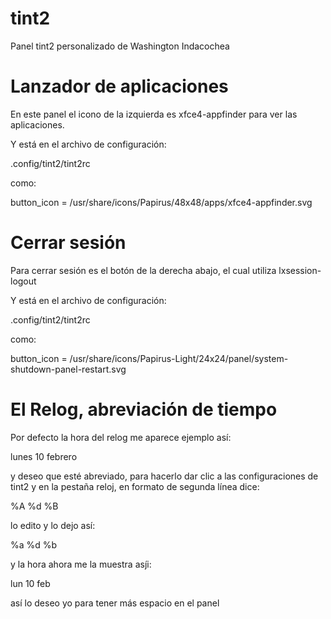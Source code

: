 # tint2
Panel tint2 personalizado de Washington Indacochea

# Lanzador de aplicaciones
En este panel el icono de la izquierda es xfce4-appfinder para ver las aplicaciones.

Y está en el archivo de configuración:

.config/tint2/tint2rc

como:

button_icon = /usr/share/icons/Papirus/48x48/apps/xfce4-appfinder.svg

# Cerrar sesión
Para cerrar sesión es el botón de la derecha abajo, el cual utiliza lxsession-logout 

Y está en el archivo de configuración:

.config/tint2/tint2rc

como:

button_icon = /usr/share/icons/Papirus-Light/24x24/panel/system-shutdown-panel-restart.svg

# El Relog, abreviación de tiempo
Por defecto la hora del relog me aparece ejemplo así:

lunes 10 febrero

y deseo que esté abreviado, para hacerlo dar clic a las configuraciones de tint2 y en la pestaña reloj, en formato de segunda línea dice:

%A %d %B

lo edito y lo dejo así:

%a %d %b

y la hora ahora me la muestra asj́i:

lun 10 feb

así lo deseo yo para tener más espacio en el panel